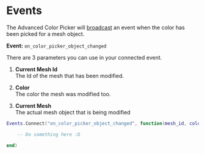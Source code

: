 # Events

The Advanced Color Picker will [broadcast](https://docs.coregames.com/core_api/#events) an event when the color has been picked for a mesh object.

**Event:** `on_color_picker_object_changed`

There are 3 parameters you can use in your connected event.

1. **Current Mesh Id**  
   The Id of the mesh that has been modified.

2. **Color**    
   The color the mesh was modified too.

3. **Current Mesh**  
	The actual mesh object that is being modified
	
```lua
Events.Connect("on_color_picker_object_changed", function(mesh_id, color, mesh)

	-- Do something here :D

end)
```